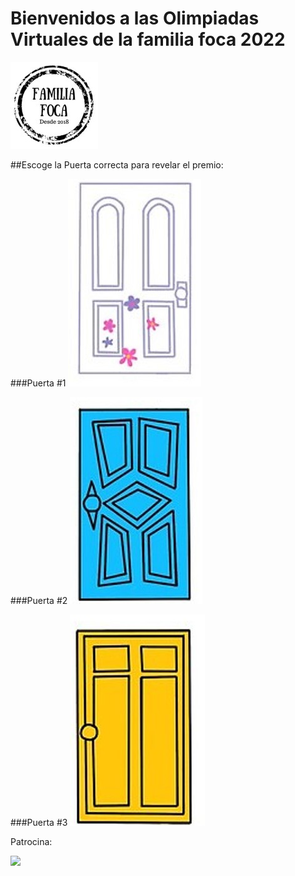 # Bienvenidos a las Olimpiadas Virtuales de la familia foca 2022

![](images/sellofamiliafoca.jpg)

##Escoge la Puerta correcta para revelar el premio:

###Puerta #1
[![](images/Puerta1.jpg)](http://chickenonaraft.com/)


###Puerta #2
[![](images/Puerta2.jpg)](https://www.youtube.com/watch?v=sMmjSE_d6J0)

###Puerta #3
[![](images/Puerta3.jpg)](https://www.jigsawplanet.com/?rc=play&pid=29816d82beb2)



Patrocina:

![](images/Rompiñones.png)

